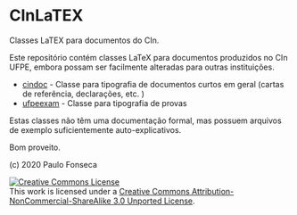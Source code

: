 # CInLaTEX

Classes LaTEX para documentos do CIn.

Este repositório contém classes LaTeX para documentos produzidos no CIn UFPE, embora possam ser facilmente alteradas para outras instituições.

* [cindoc](cindoc/) - Classe para tipografia de documentos curtos em geral (cartas de referência, declarações, etc. )
* [ufpeexam](ufpeexam/) - Classe para tipografia de provas

Estas classes não têm uma documentação formal, mas possuem arquivos de exemplo suficientemente
auto-explicativos.

Bom proveito.

(c) 2020 Paulo Fonseca

<a rel="license" href="http://creativecommons.org/licenses/by-nc-sa/3.0/"><img alt="Creative Commons License" style="border-width:0" src="https://i.creativecommons.org/l/by-nc-sa/3.0/88x31.png" /></a><br />This work is licensed under a <a rel="license" href="http://creativecommons.org/licenses/by-nc-sa/3.0/">Creative Commons Attribution-NonCommercial-ShareAlike 3.0 Unported License</a>.
